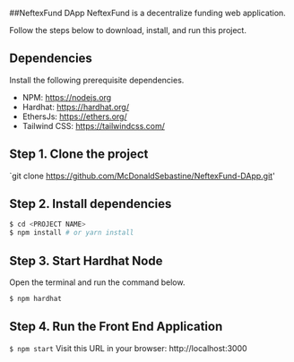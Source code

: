 ##NeftexFund DApp
NeftexFund is a decentralize funding web application.

Follow the steps below to download, install, and run this project.

## Dependencies
Install the following prerequisite dependencies.
- NPM: https://nodejs.org
- Hardhat: https://hardhat.org/
- EthersJs: https://ethers.org/
- Tailwind CSS: https://tailwindcss.com/


## Step 1. Clone the project
`git clone https://github.com/McDonaldSebastine/NeftexFund-DApp.git'
## Step 2. Install dependencies
```sh
$ cd <PROJECT NAME>
$ npm install # or yarn install
```
## Step 3. Start Hardhat Node
Open the terminal and run the command below.
```sh
$ npm hardhat 
```

## Step 4. Run the Front End Application
`$ npm start`
Visit this URL in your browser: http://localhost:3000

